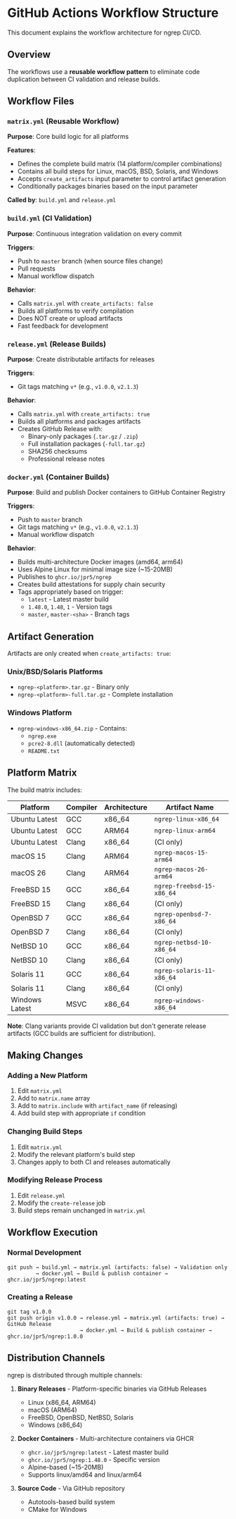 # GitHub Actions Workflow Structure

This document explains the workflow architecture for ngrep CI/CD.

## Overview

The workflows use a **reusable workflow pattern** to eliminate code duplication between CI validation and release builds.

## Workflow Files

### `matrix.yml` (Reusable Workflow)
**Purpose**: Core build logic for all platforms

**Features**:
- Defines the complete build matrix (14 platform/compiler combinations)
- Contains all build steps for Linux, macOS, BSD, Solaris, and Windows
- Accepts `create_artifacts` input parameter to control artifact generation
- Conditionally packages binaries based on the input parameter

**Called by**: `build.yml` and `release.yml`

### `build.yml` (CI Validation)
**Purpose**: Continuous integration validation on every commit

**Triggers**:
- Push to `master` branch (when source files change)
- Pull requests
- Manual workflow dispatch

**Behavior**:
- Calls `matrix.yml` with `create_artifacts: false`
- Builds all platforms to verify compilation
- Does NOT create or upload artifacts
- Fast feedback for development

### `release.yml` (Release Builds)
**Purpose**: Create distributable artifacts for releases

**Triggers**:
- Git tags matching `v*` (e.g., `v1.0.0`, `v2.1.3`)

**Behavior**:
- Calls `matrix.yml` with `create_artifacts: true`
- Builds all platforms and packages artifacts
- Creates GitHub Release with:
  - Binary-only packages (`.tar.gz` / `.zip`)
  - Full installation packages (`-full.tar.gz`)
  - SHA256 checksums
  - Professional release notes

### `docker.yml` (Container Builds)
**Purpose**: Build and publish Docker containers to GitHub Container Registry

**Triggers**:
- Push to `master` branch
- Git tags matching `v*` (e.g., `v1.0.0`, `v2.1.3`)
- Manual workflow dispatch

**Behavior**:
- Builds multi-architecture Docker images (amd64, arm64)
- Uses Alpine Linux for minimal image size (~15-20MB)
- Publishes to `ghcr.io/jpr5/ngrep`
- Creates build attestations for supply chain security
- Tags appropriately based on trigger:
  - `latest` - Latest master build
  - `1.48.0`, `1.48`, `1` - Version tags
  - `master`, `master-<sha>` - Branch tags

## Artifact Generation

Artifacts are only created when `create_artifacts: true`:

### Unix/BSD/Solaris Platforms
- `ngrep-<platform>.tar.gz` - Binary only
- `ngrep-<platform>-full.tar.gz` - Complete installation

### Windows Platform
- `ngrep-windows-x86_64.zip` - Contains:
  - `ngrep.exe`
  - `pcre2-8.dll` (automatically detected)
  - `README.txt`

## Platform Matrix

The build matrix includes:

| Platform | Compiler | Architecture | Artifact Name |
|----------|----------|--------------|---------------|
| Ubuntu Latest | GCC | x86_64 | `ngrep-linux-x86_64` |
| Ubuntu Latest | GCC | ARM64 | `ngrep-linux-arm64` |
| Ubuntu Latest | Clang | x86_64 | (CI only) |
| macOS 15 | Clang | ARM64 | `ngrep-macos-15-arm64` |
| macOS 26 | Clang | ARM64 | `ngrep-macos-26-arm64` |
| FreeBSD 15 | GCC | x86_64 | `ngrep-freebsd-15-x86_64` |
| FreeBSD 15 | Clang | x86_64 | (CI only) |
| OpenBSD 7 | GCC | x86_64 | `ngrep-openbsd-7-x86_64` |
| OpenBSD 7 | Clang | x86_64 | (CI only) |
| NetBSD 10 | GCC | x86_64 | `ngrep-netbsd-10-x86_64` |
| NetBSD 10 | Clang | x86_64 | (CI only) |
| Solaris 11 | GCC | x86_64 | `ngrep-solaris-11-x86_64` |
| Solaris 11 | Clang | x86_64 | (CI only) |
| Windows Latest | MSVC | x86_64 | `ngrep-windows-x86_64` |

**Note**: Clang variants provide CI validation but don't generate release artifacts (GCC builds are sufficient for distribution).

## Making Changes

### Adding a New Platform
1. Edit `matrix.yml`
2. Add to `matrix.name` array
3. Add to `matrix.include` with `artifact_name` (if releasing)
4. Add build step with appropriate `if` condition

### Changing Build Steps
1. Edit `matrix.yml`
2. Modify the relevant platform's build step
3. Changes apply to both CI and releases automatically

### Modifying Release Process
1. Edit `release.yml`
2. Modify the `create-release` job
3. Build steps remain unchanged in `matrix.yml`

## Workflow Execution

### Normal Development
```
git push → build.yml → matrix.yml (artifacts: false) → Validation only
         → docker.yml → Build & publish container → ghcr.io/jpr5/ngrep:latest
```

### Creating a Release
```
git tag v1.0.0
git push origin v1.0.0 → release.yml → matrix.yml (artifacts: true) → GitHub Release
                       → docker.yml → Build & publish container → ghcr.io/jpr5/ngrep:1.0.0
```

## Distribution Channels

ngrep is distributed through multiple channels:

1. **Binary Releases** - Platform-specific binaries via GitHub Releases
   - Linux (x86_64, ARM64)
   - macOS (ARM64)
   - FreeBSD, OpenBSD, NetBSD, Solaris
   - Windows (x86_64)

2. **Docker Containers** - Multi-architecture containers via GHCR
   - `ghcr.io/jpr5/ngrep:latest` - Latest master build
   - `ghcr.io/jpr5/ngrep:1.48.0` - Specific version
   - Alpine-based (~15-20MB)
   - Supports linux/amd64 and linux/arm64

3. **Source Code** - Via GitHub repository
   - Autotools-based build system
   - CMake for Windows
